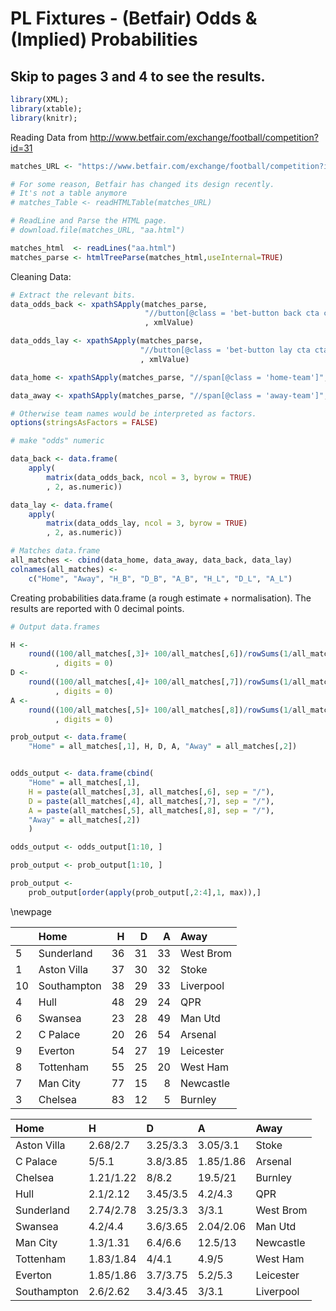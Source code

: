# PL Fixtures - (Betfair) Odds & (Implied) Probabilities

## Skip to pages 3 and 4 to see the results.


```r
library(XML);
library(xtable);
library(knitr);
```

Reading Data from <http://www.betfair.com/exchange/football/competition?id=31>


```r
matches_URL <- "https://www.betfair.com/exchange/football/competition?id=31"

# For some reason, Betfair has changed its design recently. 
# It's not a table anymore
# matches_Table <- readHTMLTable(matches_URL)

# ReadLine and Parse the HTML page.
# download.file(matches_URL, "aa.html")

matches_html  <- readLines("aa.html")
matches_parse <- htmlTreeParse(matches_html,useInternal=TRUE)
```

Cleaning Data:


```r
# Extract the relevant bits.
data_odds_back <- xpathSApply(matches_parse, 
                              "//button[@class = 'bet-button back cta cta-back i13n-ltxt-FltBetSlpB i13n-Sp-1']/span[@class = 'price']"
                              , xmlValue) 

data_odds_lay <- xpathSApply(matches_parse, 
                             "//button[@class = 'bet-button lay cta cta-lay i13n-ltxt-FltBetSlpL i13n-Sp-1']/span[@class = 'price']"
                             , xmlValue) 

data_home <- xpathSApply(matches_parse, "//span[@class = 'home-team']", xmlValue)   

data_away <- xpathSApply(matches_parse, "//span[@class = 'away-team']", xmlValue)   

# Otherwise team names would be interpreted as factors.
options(stringsAsFactors = FALSE)

# make "odds" numeric

data_back <- data.frame(
    apply(
        matrix(data_odds_back, ncol = 3, byrow = TRUE)
        , 2, as.numeric))

data_lay <- data.frame(
    apply(
        matrix(data_odds_lay, ncol = 3, byrow = TRUE)
        , 2, as.numeric))

# Matches data.frame
all_matches <- cbind(data_home, data_away, data_back, data_lay)
colnames(all_matches) <- 
    c("Home", "Away", "H_B", "D_B", "A_B", "H_L", "D_L", "A_L")
```

Creating probabilities data.frame (a rough estimate + normalisation). The results are reported with 0 decimal points.


```r
# Output data.frames

H <- 
    round((100/all_matches[,3]+ 100/all_matches[,6])/rowSums(1/all_matches[,3:8])
          , digits = 0)
D <- 
    round((100/all_matches[,4]+ 100/all_matches[,7])/rowSums(1/all_matches[,3:8])
          , digits = 0)
A <- 
    round((100/all_matches[,5]+ 100/all_matches[,8])/rowSums(1/all_matches[,3:8])
          , digits = 0)

prob_output <- data.frame(
    "Home" = all_matches[,1], H, D, A, "Away" = all_matches[,2])


odds_output <- data.frame(cbind(
    "Home" = all_matches[,1], 
    H = paste(all_matches[,3], all_matches[,6], sep = "/"),
    D = paste(all_matches[,4], all_matches[,7], sep = "/"),
    A = paste(all_matches[,5], all_matches[,8], sep = "/"),
    "Away" = all_matches[,2])
    )

odds_output <- odds_output[1:10, ]

prob_output <- prob_output[1:10, ]

prob_output <- 
    prob_output[order(apply(prob_output[,2:4],1, max)),]
```

\newpage


|   |Home        |  H|  D|  A|Away      |
|:--|:-----------|--:|--:|--:|:---------|
|5  |Sunderland  | 36| 31| 33|West Brom |
|1  |Aston Villa | 37| 30| 32|Stoke     |
|10 |Southampton | 38| 29| 33|Liverpool |
|4  |Hull        | 48| 29| 24|QPR       |
|6  |Swansea     | 23| 28| 49|Man Utd   |
|2  |C Palace    | 20| 26| 54|Arsenal   |
|9  |Everton     | 54| 27| 19|Leicester |
|8  |Tottenham   | 55| 25| 20|West Ham  |
|7  |Man City    | 77| 15|  8|Newcastle |
|3  |Chelsea     | 83| 12|  5|Burnley   |



|Home        |H         |D        |A         |Away      |
|:-----------|:---------|:--------|:---------|:---------|
|Aston Villa |2.68/2.7  |3.25/3.3 |3.05/3.1  |Stoke     |
|C Palace    |5/5.1     |3.8/3.85 |1.85/1.86 |Arsenal   |
|Chelsea     |1.21/1.22 |8/8.2    |19.5/21   |Burnley   |
|Hull        |2.1/2.12  |3.45/3.5 |4.2/4.3   |QPR       |
|Sunderland  |2.74/2.78 |3.25/3.3 |3/3.1     |West Brom |
|Swansea     |4.2/4.4   |3.6/3.65 |2.04/2.06 |Man Utd   |
|Man City    |1.3/1.31  |6.4/6.6  |12.5/13   |Newcastle |
|Tottenham   |1.83/1.84 |4/4.1    |4.9/5     |West Ham  |
|Everton     |1.85/1.86 |3.7/3.75 |5.2/5.3   |Leicester |
|Southampton |2.6/2.62  |3.4/3.45 |3/3.1     |Liverpool |



